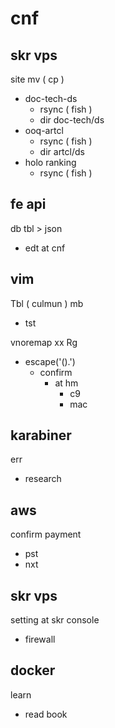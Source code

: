 
# cnf


## skr vps

site mv ( cp )
- doc-tech-ds
  - rsync ( fish )
  - dir doc-tech/ds
- ooq-artcl
  - rsync ( fish )
  - dir artcl/ds
- holo ranking
  - rsync ( fish )


## fe api

db tbl > json
- edt at cnf


## vim

Tbl ( culmun ) mb
- tst


vnoremap xx Rg
- escape('().')
  - confirm
    - at hm
      - c9
      - mac


## karabiner

err
- research


## aws

confirm payment
- pst
- nxt


## skr vps

setting at skr console
- firewall


## docker

learn
- read book



